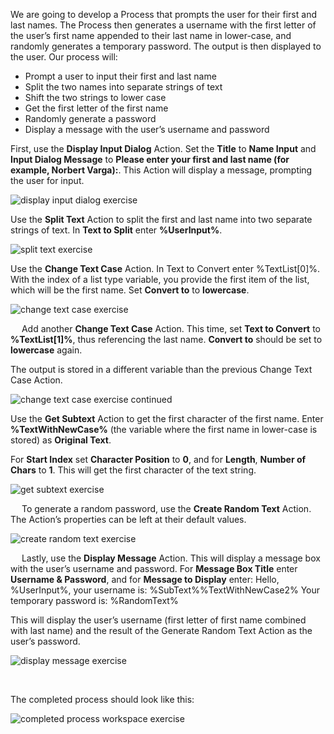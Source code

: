 We are going to develop a Process that prompts the user for their first and last names. The Process then generates a username with the first letter of the user’s first name appended to their last name in lower-case, and randomly generates a temporary password. The output is then displayed to the user.
Our process will:

* Prompt a user to input their first and last name
* Split the two names into separate strings of text
* Shift the two strings to lower case
* Get the first letter of the first name
* Randomly generate a password
* Display a message with the user’s username and password

First, use the **Display Input Dialog** Action. Set the **Title** to **Name Input** and **Input Dialog Message** to **Please enter your first and last name (for example, Norbert Varga):**. This Action will display a message, prompting the user for input.
 
![display input dialog exercise](..\media\display-input-dialog-exercise.png)


Use the **Split Text** Action to split the first and last name into two separate strings of text. In **Text to Split** enter **%UserInput%**.
 
![split text exercise](..\media\split-text-exercise.png)

Use the **Change Text Case** Action. In Text to Convert enter %TextList[0]%. With the index of a list type variable, you provide the first item of the list, which will be the first name. Set **Convert to** to **lowercase**.
 
![change text case exercise](..\media\change-text-case-exercise.png)

 
Add another **Change Text Case** Action. This time, set **Text to Convert** to **%TextList[1]%**, thus referencing the last name. **Convert to** should be set to **lowercase** again. 

The output is stored in a different variable than the previous Change Text Case Action.
 
![change text case exercise continued](..\media\change-text-case-exercise-continued.png)

Use the **Get Subtext** Action to get the first character of the first name. Enter **%TextWithNewCase%** (the variable where the first name in lower-case is stored) as **Original Text**. 

For **Start Index** set **Character Position** to **0**, and for **Length**, **Number of Chars** to **1**. This will get the first character of the text string.
 
![get subtext exercise](..\media\get-subtext-exercise.png)

 
To generate a random password, use the **Create Random Text** Action. The Action’s properties can be left at their default values.
 
![create random text exercise](..\media\create-random-text-exercise.png)

 
Lastly, use the **Display Message** Action. This will display a message box with the user’s username and password. For **Message Box Title** enter **Username & Password**, and for **Message to Display** enter:
Hello, %UserInput%, your username is:
%SubText%%TextWithNewCase2%
Your temporary password is:
%RandomText%

This will display the user’s username (first letter of first name combined with last name) and the result of the Generate Random Text Action as the user’s password.
 
![display message exercise](..\media\display-message-exercise.png)

 

The completed process should look like this:
 
![completed process workspace exercise](..\media\completed-process-workspace-exercise.png)